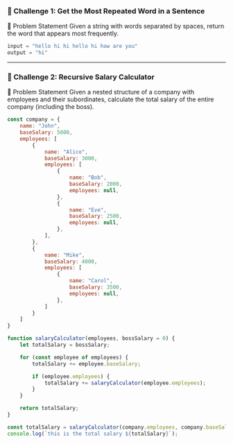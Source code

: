 ### 📌 Challenge 1: Get the Most Repeated Word in a Sentence
🧾 Problem Statement
Given a string with words separated by spaces, return the word that appears most frequently.

```js
input = "hello hi hi hello hi how are you"
output = "hi"
```

---


### 📌 Challenge 2: Recursive Salary Calculator
🧾 Problem Statement
Given a nested structure of a company with employees and their subordinates, calculate the total salary of the entire company (including the boss).

```js
const company = {
    name: "John",
    baseSalary: 5000,
    employees: [
        {
            name: "Alice",
            baseSalary: 3000,
            employees: [
                {
                    name: "Bob",
                    baseSalary: 2000,
                    employees: null,
                },
                {
                    name: "Eve",
                    baseSalary: 2500,
                    employees: null,
                },
            ],
        },
        {
            name: "Mike",
            baseSalary: 4000,
            employees: [
                {
                    name: "Carol",
                    baseSalary: 3500,
                    employees: null,
                },
            ]
        }
    ]
}

function salaryCalculator(employees, bossSalary = 0) {
    let totalSalary = bossSalary;

    for (const employee of employees) {
        totalSalary += employee.baseSalary;

        if (employee.employees) {
            totalSalary += salaryCalculator(employee.employees);
        }
    }

    return totalSalary;
}

const totalSalary = salaryCalculator(company.employees, company.baseSalary);
console.log(`this is the total salary ${totalSalary}`);


```

